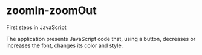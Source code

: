 # zoomIn-zoomOut
First steps in JavaScript

The application presents JavaScript code that, using a button, decreases or increases the font, changes its color and style. 
